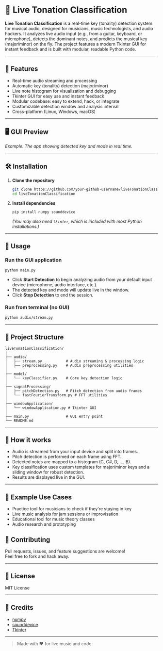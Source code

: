 # 🎸 Live Tonation Classification

**Live Tonation Classification** is a real-time key (tonality) detection system for musical audio, designed for musicians, music technologists, and audio hackers. It analyzes live audio input (e.g., from a guitar, keyboard, or microphone), detects the dominant notes, and predicts the musical key (major/minor) on the fly. The project features a modern Tkinter GUI for instant feedback and is built with modular, readable Python code.

---

## 🚀 Features

- Real-time audio streaming and processing
- Automatic key (tonality) detection (major/minor)
- Live note histogram for visualization and debugging
- Tkinter GUI for easy use and instant feedback
- Modular codebase: easy to extend, hack, or integrate
- Customizable detection window and analysis interval
- Cross-platform (Linux, Windows, macOS)

---

## 🖥️ GUI Preview

<!-- Add your screenshot here -->
<!-- ![GUI Preview](https://user-images.githubusercontent.com/your-github-username/your-screenshot.png) -->
*Example: The app showing detected key and mode in real time.*

---

## 🛠️ Installation

1. **Clone the repository**
    ```bash
    git clone https://github.com/your-github-username/liveTonationClassification.git
    cd liveTonationClassification
    ```

2. **Install dependencies**
    ```bash
    pip install numpy sounddevice
    ```
    *(You may also need `tkinter`, which is included with most Python installations.)*

---

## 🎹 Usage

### Run the GUI application

```bash
python main.py
```

- Click **Start Detection** to begin analyzing audio from your default input device (microphone, audio interface, etc.).
- The detected key and mode will update live in the window.
- Click **Stop Detection** to end the session.

### Run from terminal (no GUI)

```bash
python audio/stream.py
```

---

## 🧩 Project Structure

```
liveTonationClassification/
│
├── audio/
│   ├── stream.py           # Audio streaming & processing logic
│   ├── preprocessing.py    # Audio preprocessing utilities
│
├── model/
│   └── keyClassifier.py    # Core key detection logic
│
├── signalProcessing/
│   ├── pitchDetection.py   # Pitch detection from audio frames
│   └── fastFourierTransform.py # FFT utilities
│
├── windowApplication/
│   └── windowApplication.py # Tkinter GUI
│
├── main.py                 # GUI entry point
└── README.md
```

---

## 🧠 How it works

- Audio is streamed from your input device and split into frames.
- Pitch detection is performed on each frame using FFT.
- Detected notes are mapped to a histogram (C, C#, D, ..., B).
- Key classification uses custom templates for major/minor keys and a sliding window for robust detection.
- Results are displayed live in the GUI.

---

## 🎸 Example Use Cases

- Practice tool for musicians to check if they're staying in key
- Live music analysis for jam sessions or improvisation
- Educational tool for music theory classes
- Audio research and prototyping


## 🤝 Contributing

Pull requests, issues, and feature suggestions are welcome!  
Feel free to fork and hack away.

---

## 📄 License

MIT License

---

## 🙏 Credits

- [numpy](https://numpy.org/)
- [sounddevice](https://python-sounddevice.readthedocs.io/)
- [Tkinter](https://wiki.python.org/moin/TkInter)

---

> Made with ❤️ for live music and code.
